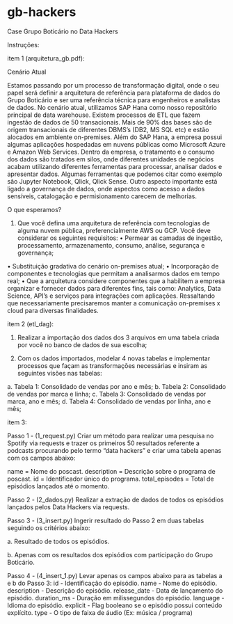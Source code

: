 # gb-hackers
Case Grupo Boticário no Data Hackers

Instruções:

item 1 (arquitetura_gb.pdf):
					
Cenário Atual
					
Estamos passando por um processo de transformação digital, onde o seu papel será definir a arquitetura de referência para plataforma de dados do Grupo Boticário e ser uma referência técnica para engenheiros e analistas de dados. No cenário atual, utilizamos SAP Hana como nosso repositório principal de data warehouse. Existem processos de ETL que fazem ingestão de dados de 50 transacionais. Mais de 90% das bases são de origem transacionais de diferentes DBMS’s (DB2, MS SQL etc) e estão alocados em ambiente on-premises. Além do SAP Hana, a empresa possui algumas aplicações hospedadas em nuvens públicas como Microsoft Azure e Amazon Web Services. Dentro da empresa, o tratamento e o consumo dos dados são tratados em silos, onde diferentes unidades de negócios acabam utilizando diferentes ferramentas para processar, analisar dados e apresentar dados. Algumas ferramentas que podemos citar como exemplo são Jupyter Notebook, Qlick, Qlick Sense. Outro aspecto importante está ligado a governança de dados, onde aspectos como acesso a dados sensíveis, catalogação e permisionamento carecem de melhorias.
					
O que esperamos?
					
1. Que você defina uma arquitetura de referência com tecnologias de alguma nuvem pública, preferencialmente AWS ou GCP. Você deve considerar os seguintes requisitos:
 • Permear as camadas de ingestão, processamento, armazenamento, consumo, análise, segurança e governança;
					
• Substituição gradativa do cenário on-premises atual;
• Incorporação de componentes e tecnologias que permitam a analisarmos dados em tempo real;
• Que a arquitetura considere componentes que a habilitem a empresa organizar e fornecer dados para diferentes fins, tais como: Analytics, Data Science, API’s e serviços para integrações com aplicações. Ressaltando que necessariamente precisaremos manter a comunicação on-premises x cloud para diversas finalidades.



item 2 (etl_dag):

1. Realizar a importação dos dados dos 3 arquivos em uma tabela criada por você no banco de dados de sua escolha;
					
2. Com os dados importados, modelar 4 novas tabelas e implementar processos que façam as transformações necessárias e insiram as seguintes visões nas tabelas:
					
a. Tabela 1: Consolidado de vendas por ano e mês;
b. Tabela 2: Consolidado de vendas por marca e linha;
c. Tabela 3: Consolidado de vendas por marca, ano e mês;
d. Tabela 4: Consolidado de vendas por linha, ano e mês;



item 3:

Passo 1 - (1_request.py)
Criar um método para realizar uma pesquisa no Spotify via requests e trazer os primeiros 50 resultados referente a podcasts procurando pelo termo “data hackers” e criar uma tabela apenas com os campos abaixo:
					
name = Nome do poscast.
description = Descrição sobre o programa de poscast.
id = Identificador único do programa. total_episodes = Total de episódios lançados até o momento.
					
Passo 2 - (2_dados.py)
Realizar a extração de dados de todos os episódios lançados pelos Data Hackers via requests.

Passo 3 - (3_insert.py)
Ingerir resultado do Passo 2 em duas tabelas seguindo os critérios abaixo:
					
a. Resultado de todos os episódios.
					
b. Apenas com os resultados dos episódios com participação do Grupo Boticário.
				
			
Passo 4 - (4_insert_1.py)
Levar apenas os campos abaixo para as tabelas a e b do Passo 3:
id - Identificação do episódio.
name - Nome do episódio.
description - Descrição do episódio.
release_date - Data de lançamento do episódio.
duration_ms - Duração em milissegundos do episódio. language - Idioma do episódio.
explicit - Flag booleano se o episódio possui conteúdo explícito. type - O tipo de faixa de áudio (Ex: música / programa)

